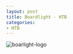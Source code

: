 ```yaml
---
layout: post
title: Boardlight - HTB
categories:
- HTB
---
```


![boarlight-logo](https://github.com/user-attachments/assets/e6b36153-769b-4cca-abc9-98151b7fc539)


